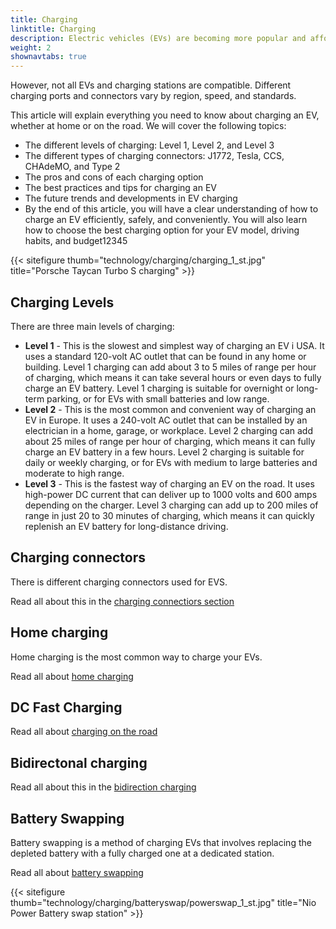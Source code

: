 ```yaml
---
title: Charging
linktitle: Charging
description: Electric vehicles (EVs) are becoming more popular and affordable but require a different refueling method than conventional cars. Instead of filling up a gas tank, EVs must plug into a charging station and recharge their batteries. 
weight: 2
shownavtabs: true
---
```

<!-- markdownlint-disable MD033 -->

However, not all EVs and charging stations are compatible. Different charging ports and connectors vary by region, speed, and standards.

This article will explain everything you need to know about charging an EV, whether at home or on the road. We will cover the following topics:

- The different levels of charging: Level 1, Level 2, and Level 3
- The different types of charging connectors: J1772, Tesla, CCS, CHAdeMO, and Type 2
- The pros and cons of each charging option
- The best practices and tips for charging an EV
- The future trends and developments in EV charging
- By the end of this article, you will have a clear understanding of how to charge an EV efficiently, safely, and conveniently. You will also learn how to choose the best charging option for your EV model, driving habits, and budget12345

{{< sitefigure thumb="technology/charging/charging_1_st.jpg" title="Porsche Taycan Turbo S charging" >}}

## Charging Levels

There are three main levels of charging:

- **Level 1** - This is the slowest and simplest way of charging an EV i USA. It uses a standard 120-volt AC outlet that can be found in any home or building. Level 1 charging can add about 3 to 5 miles of range per hour of charging, which means it can take several hours or even days to fully charge an EV battery. Level 1 charging is suitable for overnight or long-term parking, or for EVs with small batteries and low range.
- **Level 2** - This is the most common and convenient way of charging an EV in Europe. It uses a 240-volt AC outlet that can be installed by an electrician in a home, garage, or workplace. Level 2 charging can add about 25 miles of range per hour of charging, which means it can fully charge an EV battery in a few hours. Level 2 charging is suitable for daily or weekly charging, or for EVs with medium to large batteries and moderate to high range.
- **Level 3** - This is the fastest way of charging an EV on the road. It uses high-power DC current that can deliver up to 1000 volts and 600 amps depending on the charger. Level 3 charging can add up to 200 miles of range in just 20 to 30 minutes of charging, which means it can quickly replenish an EV battery for long-distance driving. 

## Charging connectors

There is different charging connectors used for EVS.

Read all about this in the [charging connectiors section](connectors)

## Home charging

Home charging is the most common way to charge your EVs. 

Read all about [home charging](homecharging)

## DC Fast Charging

Read all about [charging on the road](dcfastcharging)

## Bidirectonal charging

Read all about this in the [bidirection charging](bidirectional)

## Battery Swapping

Battery swapping is a method of charging EVs that involves replacing the depleted battery with a fully charged one at a dedicated station.

Read all about [battery swapping](batteryswap)

{{< sitefigure thumb="technology/charging/batteryswap/powerswap_1_st.jpg" title="Nio Power Battery swap station" >}}